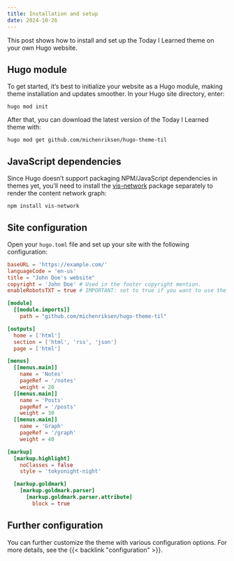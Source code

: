 ```yaml
---
title: Installation and setup
date: 2024-10-26
---
```


This post shows how to install and set up the Today I Learned theme on your own Hugo website.

<!--more-->

## Hugo module

To get started, it’s best to initialize your website as a Hugo module, making theme installation and updates smoother.
In your Hugo site directory, enter:

```terminal
hugo mod init
```

After that, you can download the latest version of the Today I Learned theme with:

```terminal
hugo mod get github.com/michenriksen/hugo-theme-til
```

## JavaScript dependencies

Since Hugo doesn’t support packaging NPM/JavaScript dependencies in themes yet, you’ll need to install the [vis-network]
package separately to render the content network graph:

```terminal
npm install vis-network
```

## Site configuration

Open your `hugo.toml` file and set up your site with the following configuration:

```toml
baseURL = 'https://example.com/'
languageCode = 'en-us'
title = "John Doe's website"
copyright = 'John Doe' # Used in the footer copyright mention.
enableRobotsTXT = true # IMPORTANT: set to true if you want to use the theme's genAI/LLM web crawler blocking feature.

[module]
  [[module.imports]]
    path = "github.com/michenriksen/hugo-theme-til"

[outputs]
  home = ['html']
  section = ['html', 'rss', 'json']
  page = ['html']

[menus]
  [[menus.main]]
    name = 'Notes'
    pageRef = '/notes'
    weight = 20
  [[menus.main]]
    name = 'Posts'
    pageRef = '/posts'
    weight = 30
  [[menus.main]]
    name = 'Graph'
    pageRef = '/graph'
    weight = 40

[markup]
  [markup.highlight]
    noClasses = false
    style = 'tokyonight-night'

  [markup.goldmark]
    [markup.goldmark.parser]
      [markup.goldmark.parser.attribute]
        block = true
```

## Further configuration

You can further customize the theme with various configuration options. For more details, see the {{< backlink "configuration" >}}.

[vis-network]: https://www.npmjs.com/package/vis-network
